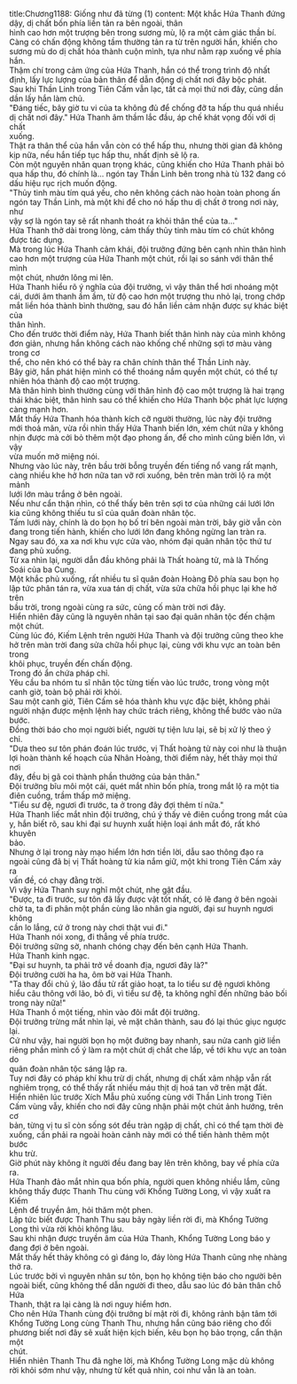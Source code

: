 title:Chương1188: Giống như đã từng (1)
content:
Một khắc Hứa Thanh đứng dậy, dị chất bốn phía liền tản ra bên ngoài, thân<br>hình cao hơn một trượng bên trong sương mù, lộ ra một cảm giác thần bí.<br>Càng có chấn động không tầm thường tản ra từ trên người hắn, khiến cho<br>sương mù do dị chất hóa thành cuộn mình, tựa như nằm rạp xuống về phía hắn.<br>Thậm chí trong cảm ứng của Hứa Thanh, hắn có thể trong trình độ nhất<br>định, lấy lực lượng của bản thân để dẫn động dị chất nơi đây bộc phát.<br>Sau khi Thần Linh trong Tiên Cấm vẫn lạc, tất cả mọi thứ nơi đây, cũng dần<br>dần lấy hắn làm chủ.<br>"Đáng tiếc, bây giờ tu vi của ta không đủ để chống đỡ ta hấp thu quá nhiều<br>dị chất nơi đây." Hứa Thanh âm thầm lắc đầu, áp chế khát vọng đối với dị chất<br>xuống.<br>Thật ra thân thể của hắn vẫn còn có thể hấp thu, nhưng thời gian đã không<br>kịp nữa, nếu hắn tiếp tục hấp thu, nhất định sẽ lộ ra.<br>Còn một nguyên nhân quan trọng khác, cũng khiến cho Hứa Thanh phải bỏ<br>qua hấp thu, đó chính là... ngón tay Thần Linh bên trong nhà tù 132 đang có<br>dấu hiệu rục rịch muốn động.<br>"Thủy tinh màu tím quá yếu, cho nên không cách nào hoàn toàn phong ấn<br>ngón tay Thần Linh, mà một khi để cho nó hấp thu dị chất ở trong nơi này, như<br>vậy sợ là ngón tay sẽ rất nhanh thoát ra khỏi thân thể của ta..."<br>Hứa Thanh thở dài trong lòng, cảm thấy thủy tinh màu tím có chút không<br>được tác dụng.<br>Mà trong lúc Hứa Thanh cảm khái, đội trưởng đứng bên cạnh nhìn thân hình<br>cao hơn một trượng của Hứa Thanh một chút, rồi lại so sánh với thân thể mình<br>một chút, nhướn lông mi lên.<br>Hứa Thanh hiểu rõ ý nghĩa của đội trưởng, vì vậy thân thể hơi nhoáng một<br>cái, dưới âm thanh ầm ầm, từ độ cao hơn một trượng thu nhỏ lại, trong chớp<br>mắt liền hóa thành bình thường, sau đó hắn liền cảm nhận được sự khác biệt của<br>thân hình.<br>Cho đến trước thời điểm này, Hứa Thanh biết thân hình này của mình không<br>đơn giản, nhưng hắn không cách nào khống chế những sợi tơ màu vàng trong cơ<br>thể, cho nên khó có thể bày ra chân chính thân thể Thần Linh này.<br>Bây giờ, hắn phát hiện mình có thể thoáng nắm quyền một chút, có thể tự<br>nhiên hóa thành độ cao một trượng.<br>Mà thân hình bình thường cùng với thân hình độ cao một trượng là hai trạng<br>thái khác biệt, thân hình sau có thể khiến cho Hứa Thanh bộc phát lực lượng<br>càng mạnh hơn.<br>Mắt thấy Hứa Thanh hóa thành kích cỡ người thường, lúc này đội trưởng<br>mới thoả mãn, vừa rồi nhìn thấy Hứa Thanh biến lớn, xém chút nữa y không<br>nhịn được mà cởi bỏ thêm một đạo phong ấn, để cho mình cũng biến lớn, vì vậy<br>vừa muốn mở miệng nói.<br>Nhưng vào lúc này, trên bầu trời bỗng truyền đến tiếng nổ vang rất mạnh,<br>càng nhiều khe hở hơn nữa tan vỡ rơi xuống, bên trên màn trời lộ ra một mảnh<br>lưới lớn màu trắng ở bên ngoài.<br>Nếu như cẩn thận nhìn, có thể thấy bên trên sợi tơ của những cái lưới lớn<br>kia cũng không thiếu tu sĩ của quân đoàn nhân tộc.<br>Tấm lưới này, chính là do bọn họ bố trí bên ngoài màn trời, bây giờ vẫn còn<br>đang trong tiến hành, khiến cho lưới lớn đang không ngừng lan tràn ra.<br>Ngay sau đó, xa xa nơi khu vực cửa vào, nhóm đại quân nhân tộc thứ tư<br>đang phủ xuống.<br>Từ xa nhìn lại, người dẫn đầu không phải là Thất hoàng tử, mà là Thống<br>Soái của ba Cung.<br>Một khắc phủ xuống, rất nhiều tu sĩ quân đoàn Hoàng Đô phía sau bọn họ<br>lập tức phân tán ra, vừa xua tán dị chất, vừa sửa chữa hồi phục lại khe hở trên<br>bầu trời, trong ngoài cùng ra sức, củng cố màn trời nơi đây.<br>Hiển nhiên đây cũng là nguyên nhân tại sao đại quân nhân tộc đến chậm<br>một chút.<br>Cùng lúc đó, Kiếm Lệnh trên người Hứa Thanh và đội trưởng cũng theo khe<br>hở trên màn trời đang sửa chữa hồi phục lại, cùng với khu vực an toàn bên trong<br>khôi phục, truyền đến chấn động.<br>Trong đó ẩn chứa pháp chỉ.<br>Yêu cầu ba nhóm tu sĩ nhân tộc từng tiến vào lúc trước, trong vòng một<br>canh giờ, toàn bộ phải rời khỏi.<br>Sau một canh giờ, Tiên Cấm sẽ hóa thành khu vực đặc biệt, không phải<br>người nhận được mệnh lệnh hay chức trách riêng, không thể bước vào nửa<br>bước.<br>Đồng thời báo cho mọi người biết, người tự tiện lưu lại, sẽ bị xử lý theo ý<br>chỉ.<br>"Dựa theo sư tôn phán đoán lúc trước, vị Thất hoàng tử này coi như là thuận<br>lợi hoàn thành kế hoạch của Nhân Hoàng, thời điểm này, hết thảy mọi thứ nơi<br>đây, đều bị gã coi thành phần thưởng của bản thân."<br>Đội trưởng bĩu môi một cái, quét mắt nhìn bốn phía, trong mắt lộ ra một tia<br>điên cuồng, trầm thấp mở miệng.<br>"Tiểu sư đệ, ngươi đi trước, ta ở trong đây đợi thêm tí nữa."<br>Hứa Thanh liếc mắt nhìn đội trưởng, chú ý thấy vẻ điên cuồng trong mắt của<br>y, hắn biết rõ, sau khi đại sư huynh xuất hiện loại ánh mắt đó, rất khó khuyên<br>bảo.<br>Nhưng ở lại trong này mạo hiểm lớn hơn tiền lời, dẫu sao thông đạo ra<br>ngoài cũng đã bị vị Thất hoàng tử kia nắm giữ, một khi trong Tiên Cấm xảy ra<br>vấn đề, có chạy đằng trời.<br>Vì vậy Hứa Thanh suy nghĩ một chút, nhẹ gật đầu.<br>"Được, ta đi trước, sư tôn đã lấy được vật tốt nhất, có lẽ đang ở bên ngoài<br>chờ ta, ta đi phân một phần cùng lão nhân gia người, đại sư huynh ngươi không<br>cần lo lắng, cứ ở trong này chơi thật vui đi."<br>Hứa Thanh nói xong, đi thẳng về phía trước.<br>Đội trưởng sững sờ, nhanh chóng chạy đến bên cạnh Hứa Thanh.<br>Hứa Thanh kinh ngạc.<br>"Đại sư huynh, ta phải trở về doanh địa, ngươi đây là?"<br>Đội trưởng cười ha ha, ôm bờ vai Hứa Thanh.<br>"Ta thay đổi chủ ý, lão đầu tử rất giảo hoạt, ta lo tiểu sư đệ ngươi không<br>hiểu câu thông với lão, bỏ đi, vì tiểu sư đệ, ta không nghĩ đến những bảo bối<br>trong này nữa!"<br>Hứa Thanh ồ một tiếng, nhìn vào đôi mắt đội trưởng.<br>Đội trưởng trừng mắt nhìn lại, vẻ mặt chân thành, sau đó lại thúc giục ngược<br>lại.<br>Cứ như vậy, hai người bọn họ một đường bay nhanh, sau nửa canh giờ liền<br>riêng phần mình cố ý làm ra một chút dị chất che lấp, về tới khu vực an toàn do<br>quân đoàn nhân tộc sáng lập ra.<br>Tuy nơi đây có pháp khí khu trừ dị chất, nhưng dị chất xâm nhập vẫn rất<br>nghiêm trọng, có thể thấy rất nhiều máu thịt dị hoá tan vỡ trên mặt đất.<br>Hiển nhiên lúc trước Xích Mẫu phủ xuống cùng với Thần Linh trong Tiên<br>Cấm vùng vẫy, khiến cho nơi đây cũng nhận phải một chút ảnh hướng, trên cơ<br>bản, từng vị tu sĩ còn sống sót đều tràn ngập dị chất, chỉ có thể tạm thời đè<br>xuống, cần phải ra ngoài hoàn cảnh này mới có thể tiến hành thêm một bước<br>khu trừ.<br>Giờ phút này không ít người đều đang bay lên trên không, bay về phía cửa<br>ra.<br>Hứa Thanh đảo mắt nhìn qua bốn phía, người quen không nhiều lắm, cũng<br>không thấy được Thanh Thu cùng với Khổng Tường Long, vì vậy xuất ra Kiếm<br>Lệnh để truyền âm, hỏi thăm một phen.<br>Lập tức biết được Thanh Thu sau bảy ngày liền rời đi, mà Khổng Tường<br>Long thì vừa rời khỏi không lâu.<br>Sau khi nhận được truyền âm của Hứa Thanh, Khổng Tường Long báo y<br>đang đợi ở bên ngoài.<br>Mắt thấy hết thảy không có gì đáng lo, đáy lòng Hứa Thanh cũng nhẹ nhàng<br>thở ra.<br>Lúc trước bởi vì nguyên nhân sư tôn, bọn họ không tiện báo cho người bên<br>ngoài biết, cũng không thể dẫn người đi theo, dẫu sao lúc đó bản thân chỗ Hứa<br>Thanh, thật ra lại càng là nơi nguy hiểm hơn.<br>Cho nên Hứa Thanh cùng đội trưởng bí mật rời đi, không rảnh bận tâm tới<br>Khổng Tường Long cùng Thanh Thu, nhưng hắn cũng báo riêng cho đối<br>phương biết nơi đây sẽ xuất hiện kịch biến, kêu bọn họ bảo trọng, cẩn thận một<br>chút.<br>Hiển nhiên Thanh Thu đã nghe lời, mà Khổng Tường Long mặc dù không<br>rời khỏi sớm như vậy, nhưng từ kết quả nhìn, coi như vẫn là an toàn.